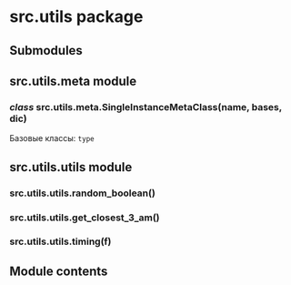 # src.utils package

## Submodules

## src.utils.meta module

### *class* src.utils.meta.SingleInstanceMetaClass(name, bases, dic)

Базовые классы: `type`

## src.utils.utils module

### src.utils.utils.random_boolean()

### src.utils.utils.get_closest_3_am()

### src.utils.utils.timing(f)

## Module contents
